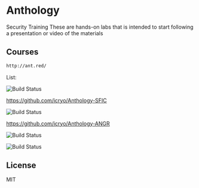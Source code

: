 # Anthology 
Security Training
These are hands-on labs that is intended to start following a presentation or video of the materials


## Courses
```sh
http://ant.red/
```
List:

![Build Status](https://img.shields.io/badge/SFIC-Under%20Development-orange)

https://github.com/icryo/Anthology-SFIC
 
![Build Status](https://img.shields.io/badge/ANGR-TODO-lightgrey)

https://github.com/icryo/Anthology-ANGR

![Build Status](https://img.shields.io/badge/ITRT-TODO-lightgrey)

![Build Status](https://img.shields.io/badge/IOTT-TODO-lightgrey)


License
----

MIT

